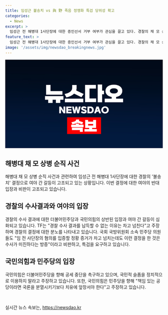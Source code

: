 ```yaml
---
title: 임성근 불송치 vs 與 野 죽음 정쟁화 특검 당위성 확고
categories:
  - News
excerpt: >
  임성근 전 해병대 1사단장에 대한 증인선서 거부 여부가 관심을 끌고 있다. 경찰의 채 모 상병 순직 사건 수사 결과에 대해 여야가 상반된 입장을 보이고 있으며, TF는 경찰의 결정에 대한 분노를 표명했다. 국회 민주당 의원들은 수사 미진을 비판하고 특검을 촉구하는 반면, 국민의힘은 정쟁 중단을 촉구하며 민주당을 비난했다. 또한 국민의힘은 윤 대통령에게 거부권 행사를 건의하면서 여야 간의 갈등이 더 심화될 것으로 전망되고 있다.
feature_text: >
  임성근 전 해병대 1사단장에 대한 증인선서 거부 여부가 관심을 끌고 있다. 경찰의 채 모 상병 순직 사건 수사 결과에 대해 여야가 상반된 입장을 보이고 있으며, TF는 경찰의 결정에 대한 분노를 표명했다. 국회 민주당 의원들은 수사 미진을 비판하고 특검을 촉구하는 반면, 국민의힘은 정쟁 중단을 촉구하며 민주당을 비난했다. 또한 국민의힘은 윤 대통령에게 거부권 행사를 건의하면서 여야 간의 갈등이 더 심화될 것으로 전망되고 있다.
image: '/assets/img/newsdao_breakingnews.jpg'
---
```


<p><img src="/assets/img/newsdao_breakingnews.jpg" alt="pcversion 속보" /></p>

<h2 data-ke-size="size26">해병대 채 모 상병 순직 사건</h2>

<p data-ke-size="size16">해병대 채 모 상병 순직 사건과 관련하여 임성근 전 해병대 1사단장에 대한 경찰의 '불송치' 결정으로 여야 간 갈등이 고조되고 있는 상황입니다. 이번 결정에 대한 여야의 반대 입장과 비판이 고조되고 있습니다.</p>

<h2 data-ke-size="size26">경찰의 수사결과와 여야의 입장</h2>

<p data-ke-size="size16">경찰의 수사 결과에 대한 더불어민주당과 국민의힘의 상반된 입장과 여야 간 갈등이 심화되고 있습니다. TF는 "경찰 수사 결과를 납득할 수 없는 이유는 차고 넘친다"고 주장하며 경찰의 결정에 대한 분노를 나타내고 있습니다. 국회 국방위원회 소속 민주당 의원들도 "임 전 사단장의 혐의를 입증할 정황 증거가 차고 넘치는데도 이런 결정을 한 것은 수사가 미진하다는 방증"이라고 비판하고, 특검을 요구하고 있습니다.</p>

<h2 data-ke-size="size26">국민의힘과 민주당의 입장</h2>

<p data-ke-size="size16">국민의힘은 더불어민주당을 향해 공세 중단을 촉구하고 있으며, 국민적 슬픔을 정치적으로 이용하지 말라고 주장하고 있습니다. 또한, 국민의힘은 민주당을 향해 "책임 있는 공당이라면 국론을 분열시키기보다 치유에 앞장서야 한다"고 주장하고 있습니다.</p>

<p data-ke-size="size16">&nbsp;</p>
실시간 뉴스 속보는, <a href="https://newsdao.kr" rel="dofollow">https://newsdao.kr</a>


